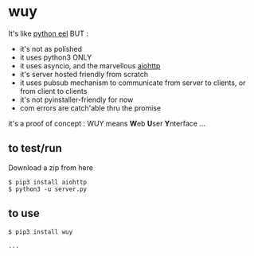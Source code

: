 # wuy 

It's like [python eel](https://github.com/ChrisKnott/Eel) BUT :

* it's not as polished
* it uses python3 ONLY
* it uses asyncio, and the marvellous [aiohttp](https://aiohttp.readthedocs.io/en/stable/)
* it's server hosted friendly from scratch
* it uses pubsub mechanism to communicate from server to clients, or from client to clients
* it's not pyinstaller-friendly for now
* com errors are catch'able thru the promise

it's a proof of concept : WUY means **W**eb **U**ser **Y**nterface ...

## to test/run

Download a zip from here

    $ pip3 install aiohttp
    $ python3 -u server.py

## to use

    $ pip3 install wuy

    ...
